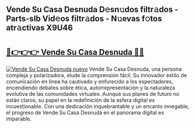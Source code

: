 ## Vende Su Casa Desnuda D𝚎sn𝚞dos filtr𝚊dos - Parts-sIb Vid𝚎os filtr𝚊dos - N𝚞evas f𝚘tos atr𝚊ctivas X9U46

# <h2><a href="http://mb4l852.tromn.icu/?c=Vende+Su+Casa+Desnuda">🔗👉👉👉 Vende Su Casa Desnuda 🔗🔗</a></h2>

[![Vende Su Casa Desnuda nuevo](https://i.imgur.com/pEAQMta.gif)](http://mb4l852.tromn.icu/?c=Vende+Su+Casa+Desnuda)
Vende Su Casa Desnuda, una persona compleja y polarizadora, elude la comprensión fácil. Su innovador estilo de comunicación en línea ha cautivado y enfurecido a los espectadores, encendiendo debates sobre ética, autorrepresentación y la naturaleza evolutiva de las comunidades virtuales. Aunque sus planes de futuro no están claros, su papel en la redefinición de la esfera digital es incuestionable. Con una dedicación inquebrantable y un encanto innegable, el progreso de Vende Su Casa Desnuda en el panorama digital es imparable.
